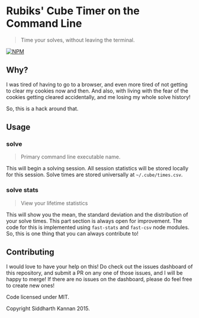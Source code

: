 # Rubiks' Cube Timer on the Command Line

> Time your solves, without leaving the terminal.

[![NPM](https://nodei.co/npm/cli-cube-timer.png?downloads=true&downloadRank=true&stars=true)](https://nodei.co/npm/cli-cube-timer/)

## Why?

I was tired of having to go to a browser, and even more tired of not getting to clear
my cookies now and then. And also, with living with the fear of the cookies getting cleared
accidentally, and me losing my whole solve history!

So, this is a hack around that. 

## Usage

### solve

> Primary command line executable name.

This will begin a solving session. All session statistics will be stored locally for this session.
Solve times are stored universally at `~/.cube/times.csv`.

### solve stats

> View your lifetime statistics

This will show you the mean, the standard deviation and the distribution of your solve times.
This part section is always open for improvement. The code for this is implemented using 
`fast-stats` and `fast-csv` node modules. So, this is one thing that you can always contribute to!

## Contributing

I would love to have your help on this! Do check out the issues dashboard of this repository,
and submit a PR on any one of those issues, and I will be happy to merge! If there are no issues
on the dashboard, please do feel free to create new ones!

Code licensed under MIT.

Copyright Siddharth Kannan 2015.
